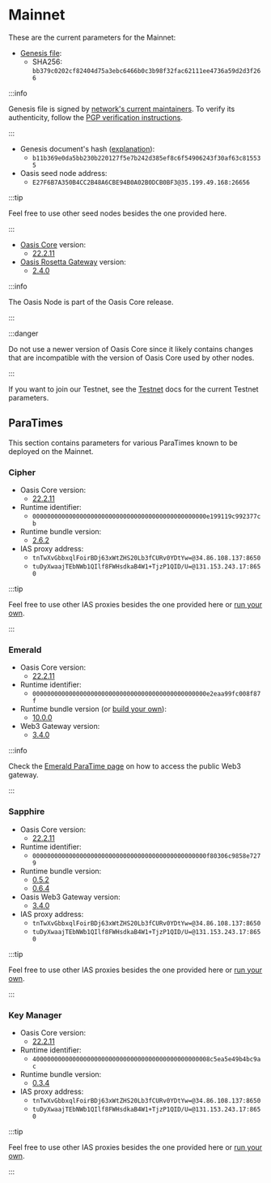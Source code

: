 # Mainnet

These are the current parameters for the Mainnet:

* [Genesis file](https://github.com/oasisprotocol/mainnet-artifacts/releases/download/2022-04-11/genesis.json):
  * SHA256: `bb379c0202cf82404d75a3ebc6466b0c3b98f32fac62111ee4736a59d2d3f266`

:::info

Genesis file is signed by [network's current maintainers](https://github.com/oasisprotocol/mainnet-artifacts/blob/master/README.md#pgp-keys-of-current-maintainers). To verify its authenticity, follow the [PGP verification instructions](https://github.com/oasisprotocol/mainnet-artifacts/blob/master/README.md#verifying-genesis-file-signatures).

:::

* Genesis document's hash ([explanation](../genesis-doc.md#genesis-file-vs-genesis-document)):
  * `b11b369e0da5bb230b220127f5e7b242d385ef8c6f54906243f30af63c815535`
* Oasis seed node address:
  * `E27F6B7A350B4CC2B48A6CBE94B0A02B0DCB0BF3@35.199.49.168:26656`

:::tip

Feel free to use other seed nodes besides the one provided here.

:::

* [Oasis Core](https://github.com/oasisprotocol/oasis-core) version:
  * [22.2.11](https://github.com/oasisprotocol/oasis-core/releases/tag/v22.2.11)
* [Oasis Rosetta Gateway](https://github.com/oasisprotocol/oasis-rosetta-gateway) version:
  * [2.4.0](https://github.com/oasisprotocol/oasis-rosetta-gateway/releases/tag/v2.4.0)

:::info

The Oasis Node is part of the Oasis Core release.

:::

:::danger

Do not use a newer version of Oasis Core since it likely contains changes that are incompatible with the version of Oasis Core used by other nodes.

:::

If you want to join our Testnet, see the [Testnet](../testnet/README.md) docs for the current Testnet parameters.

## ParaTimes

This section contains parameters for various ParaTimes known to be deployed on the Mainnet.

### Cipher

* Oasis Core version:
  * [22.2.11](https://github.com/oasisprotocol/oasis-core/releases/tag/v22.2.11)
* Runtime identifier:
  * `000000000000000000000000000000000000000000000000e199119c992377cb`
* Runtime bundle version:
  * [2.6.2](https://github.com/oasisprotocol/cipher-paratime/releases/tag/v2.6.2)
* IAS proxy address:
  * `tnTwXvGbbxqlFoirBDj63xWtZHS20Lb3fCURv0YDtYw=@34.86.108.137:8650`
  * `tuDyXwaajTEbNWb1QIlf8FWHsdkaB4W1+TjzP1QID/U=@131.153.243.17:8650`

:::tip

Feel free to use other IAS proxies besides the one provided here or [run your own](../../node/run-your-node/ias-proxy.md).

:::

### Emerald

* Oasis Core version:
  * [22.2.11](https://github.com/oasisprotocol/oasis-core/releases/tag/v22.2.11)
* Runtime identifier:
  * `000000000000000000000000000000000000000000000000e2eaa99fc008f87f`
* Runtime bundle version (or [build your own](https://github.com/oasisprotocol/emerald-paratime/tree/v10.0.0#building)):
  * [10.0.0](https://github.com/oasisprotocol/emerald-paratime/releases/tag/v10.0.0)
* Web3 Gateway version:
  * [3.4.0](https://github.com/oasisprotocol/oasis-web3-gateway/releases/tag/v3.4.0)

:::info

Check the [Emerald ParaTime page](/dapp/emerald/#web3-gateway) on how to access the public Web3 gateway.

:::

### Sapphire

* Oasis Core version:
  * [22.2.11](https://github.com/oasisprotocol/oasis-core/releases/tag/v22.2.11)
* Runtime identifier:
  * `000000000000000000000000000000000000000000000000f80306c9858e7279`
* Runtime bundle version:
  * [0.5.2](https://github.com/oasisprotocol/sapphire-paratime/releases/tag/v0.5.2)
  * [0.6.4](https://github.com/oasisprotocol/sapphire-paratime/releases/tag/v0.6.4)
* Oasis Web3 Gateway version:
  * [3.4.0](https://github.com/oasisprotocol/oasis-web3-gateway/releases/tag/v3.4.0)
* IAS proxy address:
  * `tnTwXvGbbxqlFoirBDj63xWtZHS20Lb3fCURv0YDtYw=@34.86.108.137:8650`
  * `tuDyXwaajTEbNWb1QIlf8FWHsdkaB4W1+TjzP1QID/U=@131.153.243.17:8650`

:::tip

Feel free to use other IAS proxies besides the one provided here or [run your own](../../node/run-your-node/ias-proxy.md).

:::

### Key Manager

* Oasis Core version:
  * [22.2.11](https://github.com/oasisprotocol/oasis-core/releases/tag/v22.2.11)
* Runtime identifier:
  * `4000000000000000000000000000000000000000000000008c5ea5e49b4bc9ac`
* Runtime bundle version:
  * [0.3.4](https://github.com/oasisprotocol/keymanager-paratime/releases/tag/v0.3.4)
* IAS proxy address:
  * `tnTwXvGbbxqlFoirBDj63xWtZHS20Lb3fCURv0YDtYw=@34.86.108.137:8650`
  * `tuDyXwaajTEbNWb1QIlf8FWHsdkaB4W1+TjzP1QID/U=@131.153.243.17:8650`

:::tip

Feel free to use other IAS proxies besides the one provided here or [run your own](../../node/run-your-node/ias-proxy.md).

:::
